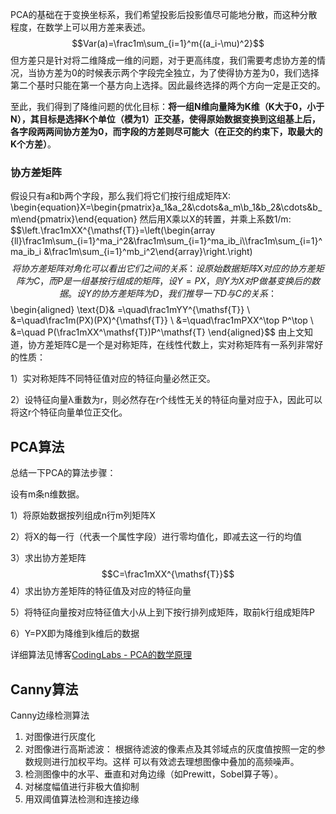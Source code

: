 PCA的基础在于变换坐标系，我们希望投影后投影值尽可能地分散，而这种分散程度，在数学上可以用方差来表述。
$$Var(a)=\frac1m\sum_{i=1}^m{(a_i-\mu)^2}$$
但方差只是针对将二维降成一维的问题，对于更高纬度，我们需要考虑协方差的情况，当协方差为0的时候表示两个字段完全独立，为了使得协方差为0，我们选择第二个基时只能在第一个基方向上选择。因此最终选择的两个方向一定是正交的。

至此，我们得到了降维问题的优化目标：**将一组N维向量降为K维（K大于0，小于N），其目标是选择K个单位（模为1）正交基，使得原始数据变换到这组基上后，各字段两两间协方差为0，而字段的方差则尽可能大（在正交的约束下，取最大的K个方差）**。



### 协方差矩阵

假设只有a和b两个字段，那么我们将它们按行组成矩阵X:
\begin{equation}X=\begin{pmatrix}a_1&a_2&\cdots&a_m\\b_1&b_2&\cdots&b_m\end{pmatrix}\end{equation}
然后用X乘以X的转置，并乘上系数1/m:
$$\left.\frac1mXX^{\mathsf{T}}=\left(\begin{array
{ll}\frac1m\sum_{i=1}^ma_i^2&\frac1m\sum_{i=1}^ma_ib_i\\\frac1m\sum_{i=1}^ma_ib_i
&\frac1m\sum_{i=1}^mb_i^2\end{array}\right.\right)$$
将协方差矩阵对角化可以看出它们之间的关系：
设原始数据矩阵X对应的协方差矩阵为C，而P是一组基按行组成的矩阵，设Y=PX，则Y为X对P做基变换后的数据。设Y的协方差矩阵为D，我们推导一下D与C的关系：
$$\begin{aligned}
\text{D}& =\quad\frac1mYY^{\mathsf{T}}  \\
&=\quad\frac1m(PX)(PX)^{\mathsf{T}} \\
&=\quad\frac1mPXX^\top P^\top  \\
&=\quad P(\frac1mXX^\mathsf{T})P^\mathsf{T}
\end{aligned}$$
由上文知道，协方差矩阵C是一个是对称矩阵，在线性代数上，实对称矩阵有一系列非常好的性质：

1）实对称矩阵不同特征值对应的特征向量必然正交。

2）设特征向量λ重数为r，则必然存在r个线性无关的特征向量对应于λ，因此可以将这r个特征向量单位正交化。

## PCA算法

总结一下PCA的算法步骤：

设有m条n维数据。

1）将原始数据按列组成n行m列矩阵X

2）将X的每一行（代表一个属性字段）进行零均值化，即减去这一行的均值

3）求出协方差矩阵
$$C=\frac1mXX^{\mathsf{T}}$$
4）求出协方差矩阵的特征值及对应的特征向量

5）将特征向量按对应特征值大小从上到下按行排列成矩阵，取前k行组成矩阵P

6）Y=PX即为降维到k维后的数据



详细算法见博客[CodingLabs - PCA的数学原理](http://blog.codinglabs.org/articles/pca-tutorial.html)





## Canny算法

Canny边缘检测算法 

1. 对图像进行灰度化 
2. 对图像进行高斯滤波： 根据待滤波的像素点及其邻域点的灰度值按照一定的参数规则进行加权平均。这样 可以有效滤去理想图像中叠加的高频噪声。 
3. 检测图像中的水平、垂直和对角边缘（如Prewitt，Sobel算子等）。 
4. 对梯度幅值进行非极大值抑制 
5. 用双阈值算法检测和连接边缘
